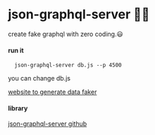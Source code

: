 
# json-graphql-server 🚀🌸

create fake graphql with zero coding.😃

#### run it

```terminal
  json-graphql-server db.js --p 4500
```
you can change db.js

[website to generate data faker](https://www.mockaroo.com/)

#### library

[json-graphql-server github](https://github.com/marmelab/json-graphql-server)
